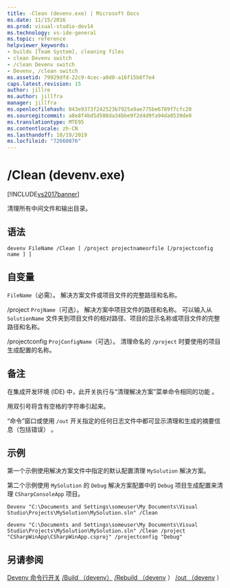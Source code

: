 ```yaml
---
title: -Clean (devenv.exe) | Microsoft Docs
ms.date: 11/15/2016
ms.prod: visual-studio-dev14
ms.technology: vs-ide-general
ms.topic: reference
helpviewer_keywords:
- builds [Team System], cleaning files
- clean Devenv switch
- /clean Devenv switch
- Devenv, /clean switch
ms.assetid: 79929dfd-22c9-4cec-a0d0-a16f15b8f7e4
caps.latest.revision: 15
author: jillre
ms.author: jillfra
manager: jillfra
ms.openlocfilehash: 043e9373f242523b7925a9ae775be6789f7cfc20
ms.sourcegitcommit: a8e8f4bd5d508da34bbe9f2d4d9fa94da0539de0
ms.translationtype: MTE95
ms.contentlocale: zh-CN
ms.lasthandoff: 10/19/2019
ms.locfileid: "72660876"
---
```

# <a name="clean-devenvexe"></a>/Clean (devenv.exe)
[!INCLUDE[vs2017banner](../../includes/vs2017banner.md)]

清理所有中间文件和输出目录。

## <a name="syntax"></a>语法

```
devenv FileName /Clean [ /project projectnameorfile [/projectconfig name ] ]
```

## <a name="arguments"></a>自变量
 `FileName`（必需）。 解决方案文件或项目文件的完整路径和名称。

 /project `ProjName`（可选）。 解决方案中项目文件的路径和名称。 可以输入从 `SolutionName` 文件夹到项目文件的相对路径、项目的显示名称或项目文件的完整路径和名称。

 /projectconfig `ProjConfigName`（可选）。 清理命名的 `/project` 时要使用的项目生成配置的名称。

## <a name="remarks"></a>备注
 在集成开发环境 (IDE) 中，此开关执行与“清理解决方案”菜单命令相同的功能  。

 用双引号将含有空格的字符串引起来。

 “命令”窗口或使用 `/out` 开关指定的任何日志文件中都可显示清理和生成的摘要信息（包括错误）  。

## <a name="example"></a>示例
 第一个示例使用解决方案文件中指定的默认配置清理 `MySolution` 解决方案。

 第二个示例使用 `MySolution` 的 `Debug` 解决方案配置中的 `Debug` 项目生成配置来清理 `CSharpConsoleApp` 项目。

```
Devenv "C:\Documents and Settings\someuser\My Documents\Visual Studio\Projects\MySolution\MySolution.sln" /Clean

devenv "C:\Documents and Settings\someuser\My Documents\Visual Studio\Projects\MySolution\MySolution.sln" /Clean /project "CSharpWinApp\CSharpWinApp.csproj" /projectconfig "Debug"
```

## <a name="see-also"></a>另请参阅
 [Devenv 命令行开关](../../ide/reference/devenv-command-line-switches.md) [/Build （devenv）](../../ide/reference/build-devenv-exe.md) [/Rebuild （devenv](../../ide/reference/rebuild-devenv-exe.md) ） [/out （devenv](../../ide/reference/out-devenv-exe.md) ）
